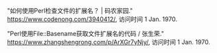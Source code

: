 "如何使用Perl检查文件的扩展名？ | 码农家园." https://www.codenong.com/3940412/, 访问时间 1 Jan. 1970.

"Perl使用File::Basename获取文件扩展名的代码 / 张生荣." https://www.zhangshengrong.com/p/ArXGr7yNjy/, 访问时间 1 Jan. 1970.